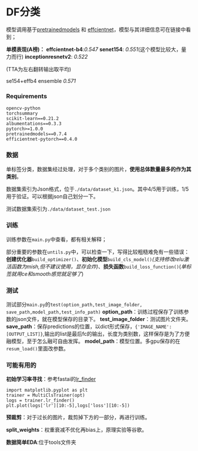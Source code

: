 # DF分类
模型调用基于[pretrainedmodels](https://github.com/Cadene/pretrained-models.pytorch) 和 [effcientnet](https://github.com/lukemelas/EfficientNet-PyTorch)，模型与其详细信息可在链接中看到；

**单模表现(A榜)：**
**effcientnet-b4**:_0.547_
**senet154**: _0.551_(这个模型比较大，量力而行)
**inceptionresnetv2**: _0.522_

(TTA为左右翻转输出取平均)

se154+effb4 ensemble *0.571*

### Requirements

```angular2html
opencv-python
torchsummary
scikit-learn==0.21.2
albumentations==0.3.3
pytorch>=1.0.0
pretrainedmodels==0.7.4
efficientnet-pytorch==0.4.0
```
### 数据
单标签分类，数据集经过处理，对于多个类别的图片，**使用总体数量最多的作为其类别**。

数据集索引为Json格式，位于`./data/dataset_k1.json`。其中4/5用于训练，1/5用于验证。可以根据json自己划分一下。

测试数据集索引为`./data/dataset_test.json`

### 训练
训练参数在`main.py`中查看，都有相关解释；

部分重要的参数在`untils.py`中，可以检查一下，写得比较粗糙难免有一些错误：**创建优化器**`build_optimizer()`、**初始化模型**`build_cls_model()`*(支持修改relu激活函数为mish,但不建议使用，显存会炸)*、**损失函数**`build_loss_function()`(*单标签就用ce和smooth感觉就足够了*)

### 测试
测试部分`main.py`的`test(option_path,test_image_folder, save_path,model_path,test_info_path)`
**option_path**：训练过程保存了训练参数的json文件，就在模型保存的目录下。
**test_image_folder**：测试图片文件夹。
**save_path**：保存predictions的位置，以dict形式保存，`{'IMAGE_NAME':[OUTPUT_LIST]}`,输出的list是最后fc的输出，长度为类别数，这样保存是为了方便融模型，至于怎么融可自由发挥。
**model_path**：模型位置。多gpu保存的在`resum_load()`里面改参数。


### 可能有用的

**初始学习率寻找**：参考fastai的[lr_finder](https://sgugger.github.io/how-do-you-find-a-good-learning-rate.html)
```
import matplotlib.pyplot as plt
trainer = MultiClsTrainer(opt)
logs = trainer.lr_finder()
plt.plot(logs['lr'][10:-5],logs['loss'][10:-5])
```

**预裁剪**：对于过长的图片，裁剪掉下方的一部分，再进行训练。

**split_weights**：权重衰减不优化再bias上，原理实验等谷歌。

**数据简单EDA**:位于tools文件夹
